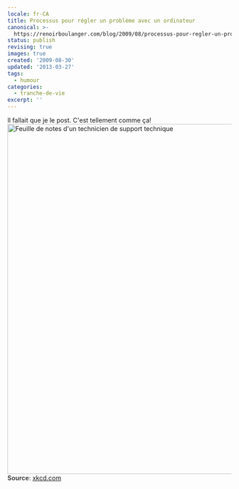 ```yaml
---
locale: fr-CA
title: Processus pour régler un problème avec un ordinateur
canonical: >-
  https://renoirboulanger.com/blog/2009/08/processus-pour-regler-un-probleme-avec-un-ordinateur/
status: publish
revising: true
images: true
created: '2009-08-30'
updated: '2013-03-27'
tags:
  - humour
categories:
  - tranche-de-vie
excerpt: ''
---
```


Il fallait que je le post. C'est tellement comme ça!
<img src="https://renoirb.github.io/site-assets/assets/content/blog/2009/08/tech_support_cheat_sheet1.png" alt="Feuille de notes d&#039;un technicien de support technique" title="Feuille de notes d&#039;un technicien de support technique" width="700" height="787" class="aligncenter size-full wp-image-943" style="border:none !important" />
<span style="color:#444"><strong>Source</strong>: <a href="http://xkcd.com/627/">xkcd.com</a></span>
